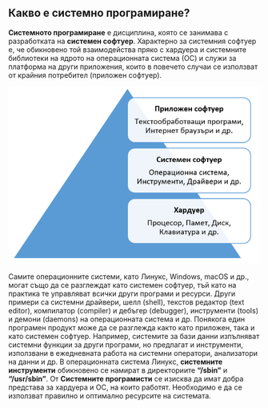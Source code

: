 ## Какво е системно програмиране?

**Системното програмиране** е дисциплина, която се занимава с разработката на **системен софтуер**. Характерно за системния софтуер е, че обикновено той взаимодейства пряко с хардуера и системните библиотеки на ядрото на операционната система (ОС) и служи за платформа на други приложения, които в повечето случаи се използват от крайния потребител (приложен софтуер). 
 
![01.png](01.png) 
 
Самите операционните системи, като Линукс, Windows, macOS и др., могат също да се разглеждат като системен софтуер, тъй като на практика те управляват всички други програми и ресурси. Други примери са системни драйвери, шелл (shell), текстов редактор (text editor), компилатор (compiler) и дебъгер (debugger), инструменти (tools) и демони (daemons) на операционната система и др.
Понякога един програмен продукт може да се разглежда както като приложен, така и като системен софтуер. Например, системите за бази данни изпълняват системни функции за други програми, но предлагат и инструменти, използвани в ежедневната работа на системни оператори, анализатори на данни и др.
В операционната система Линукс, **системните инструменти** обикновено се намират в директориите **“/sbin”** и **“/usr/sbin”**.
От **Системните програмисти** се изисква да имат добра представа за хардуера и ОС, на които работят. Необходимо е да се използват правилно и оптимално ресурсите на системата.
